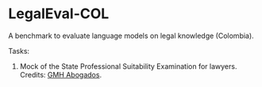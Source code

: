# LegalEval-COL

A benchmark to evaluate language models on legal knowledge (Colombia).


Tasks:
1. Mock of the State Professional Suitability Examination for lawyers. Credits: [GMH Abogados](https://gmhabogados.com.co/simulacro-examen-de-idoneidad-profesional-abogado-chat-gpt/).
